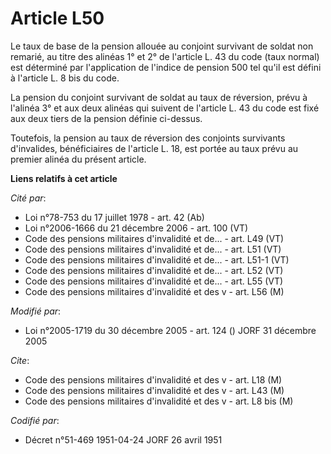 # Article L50

Le taux de base de la pension allouée au conjoint survivant de soldat non remarié, au titre des alinéas 1° et 2° de l'article
L. 43 du code (taux normal) est déterminé par l'application de l'indice de pension 500 tel qu'il est défini à l'article L. 8
bis du code.

La pension du conjoint survivant de soldat au taux de réversion, prévu à l'alinéa 3° et aux deux alinéas qui suivent de
l'article L. 43 du code est fixé aux deux tiers de la pension définie ci-dessus.

Toutefois, la pension au taux de réversion des conjoints survivants d'invalides, bénéficiaires de l'article L. 18, est portée
au taux prévu au premier alinéa du présent article.

**Liens relatifs à cet article**

_Cité par_:

  - Loi n°78-753 du 17 juillet 1978 - art. 42 (Ab)
  - Loi n°2006-1666 du 21 décembre 2006 - art. 100 (VT)
  - Code des pensions militaires d'invalidité et de... - art. L49 (VT)
  - Code des pensions militaires d'invalidité et de... - art. L51 (VT)
  - Code des pensions militaires d'invalidité et de... - art. L51-1 (VT)
  - Code des pensions militaires d'invalidité et de... - art. L52 (VT)
  - Code des pensions militaires d'invalidité et de... - art. L55 (VT)
  - Code des pensions militaires d'invalidité et des v - art. L56 (M)

_Modifié par_:

  - Loi n°2005-1719 du 30 décembre 2005 - art. 124 () JORF 31 décembre 2005

_Cite_:

  - Code des pensions militaires d'invalidité et des v - art. L18 (M)
  - Code des pensions militaires d'invalidité et des v - art. L43 (M)
  - Code des pensions militaires d'invalidité et des v - art. L8 bis (M)

_Codifié par_:

  - Décret n°51-469 1951-04-24 JORF 26 avril 1951
